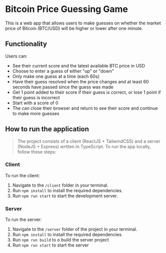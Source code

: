 # Bitcoin Price Guessing Game
This is a web app that allows users to make guesses on whether the market price of Bitcoin (BTC/USD) will be higher or lower after one minute.

## Functionality
Users can:

* See their current score and the latest available BTC price in USD
* Choose to enter a guess of either "up" or "down"
* Only make one guess at a time (each 60s)
* Have their guess resolved when the price changes and at least 60 seconds have passed since the guess was made
* Get 1 point added to their score if their guess is correct, or lose 1 point if their guess is incorrect
* Start with a score of 0
* The can close their browser and return to see their score and continue to make more guesses

## How to run the application
> The project consists of a client (ReactJS + TailwindCSS) and a server (NodeJS + Express) written in TypeScript.
To run the app locally, follow these steps:

### Client
To run the client:

1. Navigate to the `/client` folder in your terminal.
2. Run `npm install` to install the required dependencies.
3. Run `npm run start` to start the development server.


### Server
To run the server:

1. Navigate to the `/server` folder of the project in your terminal.
2. Run `npm install` to install the required dependencies.
3. Run `npm run build` to o build the server project
3. Run `npm run start` to start the server
